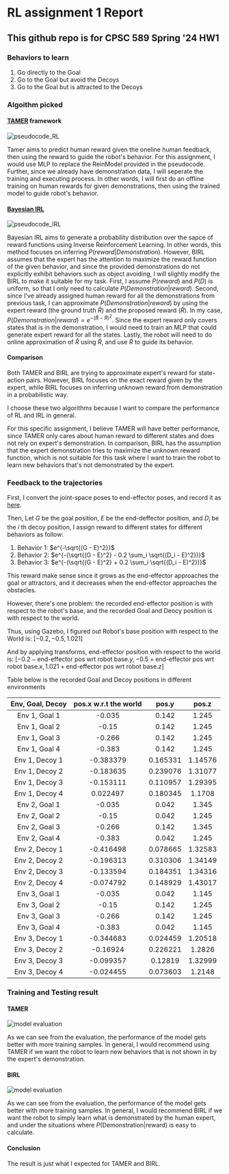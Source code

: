 # RL assignment 1 Report

## This github repo is for CPSC 589 Spring '24 HW1

### Behaviors to learn

1. Go directly to the Goal
2. Go to the Goal but avoid the Decoys
3. Go to the Goal but is attracted to the Decoys

### Algoithm picked

#### [TAMER](https://www.researchgate.net/publication/220916820_Interactively_shaping_agents_via_human_reinforcement_the_TAMER_framework) framework

![pseudocode_RL](tamer/pseudocode_TAMER.png)

Tamer aims to predict human reward given the oneline human feedback, then using the reward to guide the robot's behavior. For this assignment, I would use MLP to replace the ReinModel provided in the pseudocode. Further, since we already have demonstration data, I will seperate the training and executing process. In other words, I will first do an offline training on human rewards for given demonstrations, then using the trained model to guide robot's behavior.

#### [Bayesian IRL](https://www.researchgate.net/publication/220815343_Bayesian_Inverse_Reinforcement_Learning) 

![pseudocode_IRL](bayesianIRL/Pseudocode_BayesianIRL.png)

Bayesian IRL aims to generate a probability distribution over the sapce of reward functions using Inverse Reinforcement Learning. In other words, this method focuses on inferring $P(reward | Demonstration)$. However, BIRL assumes that the expert has the attention to maximize the reward function of the given behavior, and since the provided demonstrations do not explicitly exhibit behaviors such as object avoiding, I will slightly modify the BIRL to make it suitable for my task. First, I assume $P(reward)$ and $P(D)$ is uniform, so that I only need to calculate $P(Demonstration | reward)$. Second, since I've already assigned human reward for all the demonstrations from previous task, I can approximate $P(Demonstration| reward)$ by using the expert reward (the ground truth $\hat{R}$) and the proposed reward ($\tilde{R}$). In my case, $P(Demonstration| reward) = e^{-(\hat{R} - \tilde{R})^2}$. Since the expert reward only covers states that is in the demonstration, I would need to train an MLP that could generate expert reward for all the states. Lastly, the robot will need to do online approximation of $\hat{R}$ using $\tilde{R}$, and use $\tilde{R}$ to guide its behavior.

#### Comparison

Both TAMER and BIRL are trying to approximate expert's reward for state-action pairs. However, BIRL focuses on the exact reward given by the expert, while BIRL focuses on inferring unknown reward from demonstration in a probabilistic way.

I choose these two algorithms because I want to compare the performance of RL and IRL in general.

For this specific assignment, I believe TAMER will have better performance, since TAMER only cares about human reward to different states and does not rely on expert's demonstration. In comparison, BIRL has the assumption that the expert demonstration tries to maximize the unknown reward function, which is not suitable for this task where I want to train the robot to learn new behaviors that's not demonstrated by the expert.

### Feedback to the trajectories

First, I convert the joint-space poses to end-effector poses, and record it as [here](eefPlanning).

Then, Let $G$ be the goal position, $E$ be the end-deffector position, and $D_i$ be the $i$ th decoy position, I assign reward to different states for different behaviors as follow:

1. Behavior 1: $e^{-\sqrt{(G - E)^2}}$
2. Behavior 2: $e^{-(\sqrt{(G - E)^2} - 0.2 \sum_i \sqrt{(D_i - E)^2})}$
3. Behavior 3: $e^{-(\sqrt{(G - E)^2} + 0.2 \sum_i \sqrt{(D_i - E)^2})}$

This reward make sense since it grows as the end-effector approaches the goal or attractors, and it decreases when the end-effector approaches the obstacles.

However, there's one problem: the recorded end-effector position is with respect to the robot's base, and the recorded Goal and Deocy position is with respect to the world.

Thus, using Gazebo, I figured out Robot's base position with respect to the World is: $[-0.2, -0.5, 1.021]$

And by applying transforms, end-effector position with respect to the world is: $[-0.2 - \text{end-effector pos wrt robot base}.y, -0.5 + \text{end-effector pos wrt robot base}.x, 1.021 + \text{end-effector pos wrt robot base}.z]$

Table below is the recorded Goal and Decoy positions in different environments

|Env, Goal, Decoy| pos.x w.r.t the world | pos.y       | pos.z      |
|:--------------:|:---------------------:|:-----------:|:----------:|
|Env 1, Goal 1   |-0.035		 |0.142        |1.245	    |
|Env 1, Goal 2   |-0.15			 |0.142	       |1.245       |
|Env 1, Goal 3   |-0.266		 |0.142	       |1.245       |
|Env 1, Goal 4   |-0.383		 |0.142        |1.245	    |
|Env 1, Decoy 1  |-0.383379              |0.165331     |1.14576     |
|Env 1, Decoy 2  |-0.183635		 |0.239076     |1.31077     |
|Env 1, Decoy 3  |-0.153111              |0.110957     |1.29395     |
|Env 1, Decoy 4  |0.022497	  	 |0.180345     |1.1708      |
|Env 2, Goal 1   |-0.035		 |0.042        |1.345	    |
|Env 2, Goal 2   |-0.15			 |0.042	       |1.245       |
|Env 2, Goal 3   |-0.266		 |0.142	       |1.345       |
|Env 2, Goal 4   |-0.383		 |0.042        |1.245	    |
|Env 2, Decoy 1  |-0.416498              |0.078665     |1.32583     |
|Env 2, Decoy 2  |-0.196313		 |0.310306     |1.34149     |
|Env 2, Decoy 3  |-0.133594              |0.184351     |1.34316     |
|Env 2, Decoy 4  |-0.074792	  	 |0.148929     |1.43017     |
|Env 3, Goal 1   |-0.035		 |0.042        |1.145	    |
|Env 3, Goal 2   |-0.15			 |0.142	       |1.245       |
|Env 3, Goal 3   |-0.266		 |0.142	       |1.245       |
|Env 3, Goal 4   |-0.383		 |0.042        |1.145	    |
|Env 3, Decoy 1  |-0.344683              |0.024459     |1.20518     |
|Env 3, Decoy 2  |-0.16924		 |0.226221     |1.2826      |
|Env 3, Decoy 3  |-0.099357              |0.12819      |1.32999     |
|Env 3, Decoy 4  |-0.024455	  	 |0.073603     |1.2148      |

### Training and Testing result

#### TAMER

![model evaluation](tamer/comparison_plots.png)

As we can see from the evaluation, the performance of the model gets better with more training samples. In general, I would recommend using TAMER if we want the robot to learn new behaviors that is not shown in by the expert's demonstration.

#### BIRL

![model evaluation](bayesianIRL/comparison_plots.png)

As we can see from the evaluation, the performance of the model gets better with more training samples. In general, I would recommend BIRL if we want the robot to simply learn what is demonstrated by the human expert, and under the situations where $P(\text{Demonstration} | \text{reward})$ is easy to calculate.

#### Conclusion

The result is just what I expected for TAMER and BIRL.





